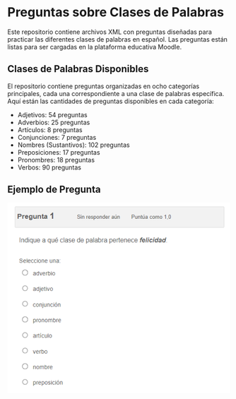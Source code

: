 # Preguntas sobre Clases de Palabras

Este repositorio contiene archivos XML con preguntas diseñadas para practicar las diferentes clases de palabras en español. Las preguntas están listas para ser cargadas en la plataforma educativa Moodle.

## Clases de Palabras Disponibles

El repositorio contiene preguntas organizadas en ocho categorías principales, cada una correspondiente a una clase de palabras específica. Aquí están las cantidades de preguntas disponibles en cada categoría:

- Adjetivos: 54 preguntas
- Adverbios: 25 preguntas
- Artículos: 8 preguntas
- Conjunciones: 7 preguntas
- Nombres (Sustantivos): 102 preguntas
- Preposiciones: 17 preguntas
- Pronombres: 18 preguntas
- Verbos: 90 preguntas

## Ejemplo de Pregunta

![Descripción de la imagen](Images/img1.png)